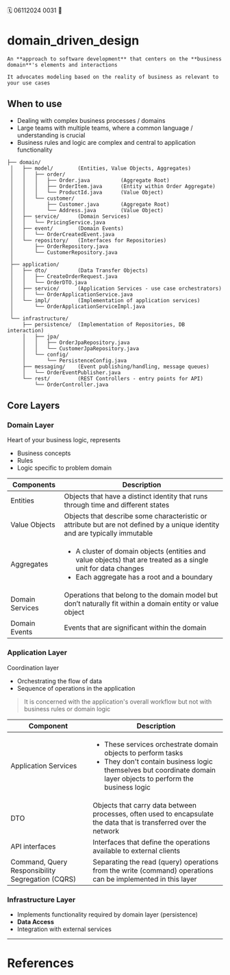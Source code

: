 🗓️ 06112024 0031
📎

# domain_driven_design
```ad-abstract
An **approach to software development** that centers on the **business domain**'s elements and interactions 

It advocates modeling based on the reality of business as relevant to your use cases
```

## When to use
- Dealing with complex business processes / domains
- Large teams with multiple teams, where a common language / understanding is crucial
- Business rules and logic are complex and central to application functionality


```text
├── domain/
 │   ├── model/        (Entities, Value Objects, Aggregates)
 │   │   ├── order/
 │   │   │   ├── Order.java          (Aggregate Root)
 │   │   │   ├── OrderItem.java      (Entity within Order Aggregate)
 │   │   │   └── ProductId.java      (Value Object)
 │   │   └── customer/
 │   │       ├── Customer.java       (Aggregate Root)
 │   │       └── Address.java        (Value Object)
 │   ├── service/      (Domain Services)
 │   │   └── PricingService.java
 │   ├── event/        (Domain Events)
 │   │   └── OrderCreatedEvent.java
 │   └── repository/   (Interfaces for Repositories)
 │       ├── OrderRepository.java
 │       └── CustomerRepository.java
 │
 ├── application/
 │   ├── dto/          (Data Transfer Objects)
 │   │   ├── CreateOrderRequest.java
 │   │   └── OrderDTO.java
 │   ├── service/      (Application Services - use case orchestrators)
 │   │   └── OrderApplicationService.java
 │   └── impl/         (Implementation of application services)
 │       └── OrderApplicationServiceImpl.java
 │
 └── infrastructure/
     ├── persistence/  (Implementation of Repositories, DB interaction)
     │   ├── jpa/
     │   │   ├── OrderJpaRepository.java
     │   │   └── CustomerJpaRepository.java
     │   └── config/
     │       └── PersistenceConfig.java
     ├── messaging/    (Event publishing/handling, message queues)
     │   └── OrderEventPublisher.java
     └── rest/         (REST Controllers - entry points for API)
         └── OrderController.java
```

## Core Layers

### Domain Layer
Heart of your business logic, represents
- Business concepts
- Rules
- Logic specific to problem domain

| Components      | Description                                                                                                                                                                     |
| --------------- | ------------------------------------------------------------------------------------------------------------------------------------------------------------------------------- |
| Entities        | Objects that have a distinct identity that runs through time and different states                                                                                               |
| Value Objects   | Objects that describe some characteristic or attribute but are not defined by a unique identity and are typically immutable                                                     |
| Aggregates      | <ul><li>A cluster of domain objects (entities and value objects) that are treated as a single unit for data changes</li><li>Each aggregate has a root and a boundary </li></ul> |
| Domain Services | Operations that belong to the domain model but don’t naturally fit within a domain entity or value object                                                                       |
| Domain Events   | Events that are significant within the domain                                                                                                                                   |

### Application Layer
Coordination layer
- Orchestrating the flow of data 
- Sequence of operations in the application

> It is concerned with the application's overall workflow but not with business rules or domain logic

| Component                                        | Description                                                                                                                                                                                         |
|--------------------------------------------------|-----------------------------------------------------------------------------------------------------------------------------------------------------------------------------------------------------|
| Application Services                             | <ul><li>These services orchestrate domain objects to perform tasks</li><li>They don't contain business logic themselves but coordinate domain layer objects to perform the business logic</li></ul> |
| DTO                                              | Objects that carry data between processes, often used to encapsulate the data that is transferred over the network                                                                                  |
| API interfaces                                   | Interfaces that define the operations available to external clients                                                                                                                                 |
| Command, Query Responsibility Segregation (CQRS) | Separating the read (query) operations from the write (command) operations can be implemented in this layer                                                                                         |

### Infrastructure Layer
- Implements functionality required by domain layer (persistence)
- **Data Access**
- Integration with external services

---

# References
